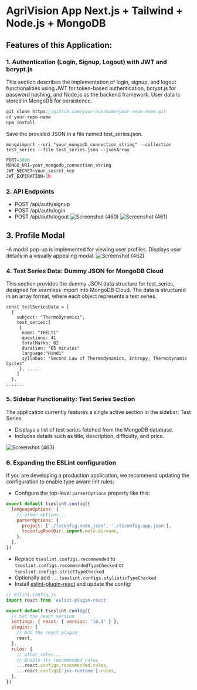 # AgriVision App Next.js + Tailwind + Node.js + MongoDB

## Features of this Application:

### 1. Authentication (Login, Signup, Logout) with JWT and bcrypt.js

This section describes the implementation of login, signup, and logout functionalities using JWT for token-based authentication, bcrypt.js for password hashing, and Node.js as the backend framework. User data is stored in MongoDB for persistence.
```js
git clone https://github.com/your-username/your-repo-name.git  
cd your-repo-name 
npm install  
```
Save the provided JSON in a file named test_series.json.
```
mongoimport --uri "your_mongodb_connection_string" --collection test_series --file test_series.json --jsonArray  
```

```js
PORT=3000
MONGO_URI=your_mongodb_connection_string
JWT_SECRET=your_secret_key
JWT_EXPIRATION=1h
```
### 2. API Endpoints
- POST /api/auth/signup
- POST /api/auth/login
- POST /api/auth/logout
![Screenshot (460)](https://github.com/user-attachments/assets/c4ff2b74-a9f6-4745-a45e-fe9c58fde3a6)
![Screenshot (461)](https://github.com/user-attachments/assets/3e83a536-2287-4f15-8812-4d492486775c)

## 3. Profile Modal
-A modal pop-up is implemented for viewing user profiles. Displays user details in a visually appealing modal.
![Screenshot (462)](https://github.com/user-attachments/assets/38252d9e-9c28-4f23-8ec1-4d3056163ed1)


### 4. Test Series Data: Dummy JSON for MongoDB Cloud
This section provides the dummy JSON data structure for test_series, designed for seamless import into MongoDB Cloud. The data is structured in an array format, where each object represents a test series.

```
const testSeriesData = [
  {
    subject: "ThermoDynamics",
    test_series:[
     {
      name: "THELT1"
      questions: 41
      totalMarks: 82
      duration: "65 minutes"
      language:"Hindi"
      syllabus: "Second Law of Thermodynamics, Entropy, Thermodynamic Cycles"
     }, .....
    ]
  },
.......
```

### 5. Sidebar Functionality: Test Series Section
The application currently features a single active section in the sidebar: Test Series.
- Displays a list of test series fetched from the MongoDB database.
- Includes details such as title, description, difficulty, and price.
  
![Screenshot (463)](https://github.com/user-attachments/assets/ad1e7b25-dd1f-4355-b0c8-059ea41e3a2f)


### 6. Expanding the ESLint configuration

If you are developing a production application, we recommend updating the configuration to enable type aware lint rules:

- Configure the top-level `parserOptions` property like this:

```js
export default tseslint.config({
  languageOptions: {
    // other options...
    parserOptions: {
      project: ['./tsconfig.node.json', './tsconfig.app.json'],
      tsconfigRootDir: import.meta.dirname,
    },
  },
})
```

- Replace `tseslint.configs.recommended` to `tseslint.configs.recommendedTypeChecked` or `tseslint.configs.strictTypeChecked`
- Optionally add `...tseslint.configs.stylisticTypeChecked`
- Install [eslint-plugin-react](https://github.com/jsx-eslint/eslint-plugin-react) and update the config:

```js
// eslint.config.js
import react from 'eslint-plugin-react'

export default tseslint.config({
  // Set the react version
  settings: { react: { version: '18.3' } },
  plugins: {
    // Add the react plugin
    react,
  },
  rules: {
    // other rules...
    // Enable its recommended rules
    ...react.configs.recommended.rules,
    ...react.configs['jsx-runtime'].rules,
  },
})
```

